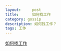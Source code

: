 ```yaml
---
layout:     post
title:      如何找工作
category: gossip
description: 如何找工作？
tags: 工作
---
```


[如何找工作](/work/index.html)